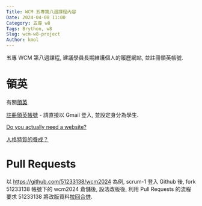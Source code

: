 ```yaml
---
Title: WCM 五專第八週課程內容
Date: 2024-04-08 11:00
Category: 五專 w8
Tags: Brython, w8
Slug: wcm-w8-project
Author: kmol
---
```


五專 WCM 第八週課程, 建議學員長期維護個人的履歷網站, 並註冊領英帳號.

<!-- PELICAN_END_SUMMARY -->

# 領英

有關[領英]

[註冊領英帳號](https://www.linkedin.com/signup?_l=zh-tw) - 請直接以 Gmail 登入, 並設定身分為學生.

[領英]: https://zh.wikipedia.org/wiki/%E9%A0%98%E8%8B%B1

[Do you actually need a website?]

[人格特質的飬成？](https://github.com/mdecycu/cd2024/discussions/5)

[Do you actually need a website?]: https://www.google.com/search?q=Do+you+actually+need+a+website+in+2024

# Pull Requests

以 <https://github.com/51233138/wcm2024> 為例, scrum-1 登入 Github 後, fork 51233138 帳號下的  wcm2024 倉儲後, 設法改版後, 利用 Pull Requests 的流程要求 51233138 將改版資料[拉回合併].

[拉回合併]: https://github.com/51233138/wcm2024/pull/1 
